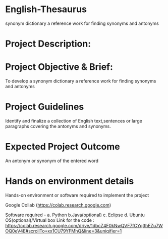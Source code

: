 # English-Thesaurus
 synonym dictionary a reference work for finding synonyms and antonyms
# Project Description:
# Project Objective & Brief:
To develop a synonym dictionary a reference work for finding synonyms and antonyms
# Project Guidelines
Identify and finalize a collection of English text,sentences or large paragraphs covering the antonyms and synonyms.
# Expected Project Outcome
An antonym or synonym of the entered word
# Hands on environment details
Hands-on environment or software required to implement the project

Google Collab (https://colab.research.google.com)

Software required - a. Python b.Java(optional) c. Eclipse d. Ubuntu OS(optional)/Virtual box
Link for the code : https://colab.research.google.com/drive/1dbcZ4F0kNwQVF7fCYq3hEZu7WOQ0eV4E#scrollTo=xx1CU79YFMhQ&line=3&uniqifier=1
